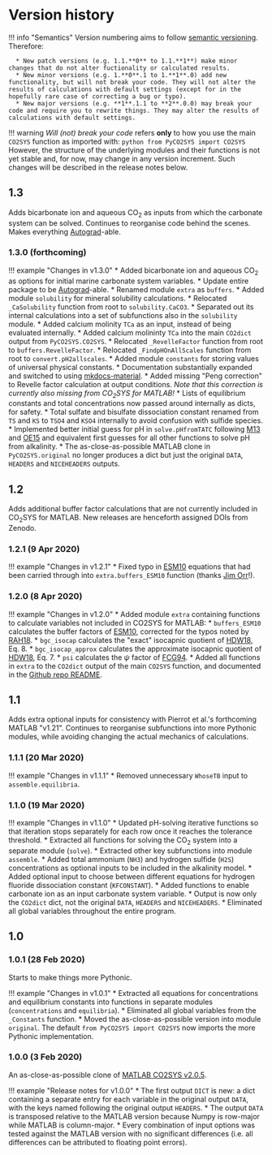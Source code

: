 # Version history

!!! info "Semantics"
    Version numbering aims to follow [semantic versioning](https://semver.org/). Therefore:

      * New patch versions (e.g. 1.1.**0** to 1.1.**1**) make minor changes that do not alter fuctionality or calculated results.
      * New minor versions (e.g. 1.**0**.1 to 1.**1**.0) add new functionality, but will not break your code. They will not alter the results of calculations with default settings (except for in the hopefully rare case of correcting a bug or typo).
      * New major versions (e.g. **1**.1.1 to **2**.0.0) may break your code and require you to rewrite things. They may alter the results of calculations with default settings.

!!! warning
    *Will (not) break your code* refers **only** to how you use the main `CO2SYS` function as imported with:
    ```python
    from PyCO2SYS import CO2SYS
    ```
    However, the structure of the underlying modules and their functions is not yet stable and, for now, may change in any version increment. Such changes will be described in the release notes below.

## 1.3

Adds bicarbonate ion and aqueous CO<sub>2</sub> as inputs from which the carbonate system can be solved. Continues to reorganise code behind the scenes. Makes everything [Autograd](https://github.com/HIPS/autograd)-able.

### 1.3.0 (forthcoming)

!!! example "Changes in v1.3.0"
    * Added bicarbonate ion and aqueous CO<sub>2</sub> as options for initial marine carbonate system variables.
    * Update entire package to be [Autograd](https://github.com/HIPS/autograd)-able.
    * Renamed module `extra` as `buffers`.
    * Added module `solubility` for mineral solubility calculations.
    * Relocated `_CaSolubility` function from root to `solubility.CaCO3`.
      * Separated out its internal calculations into a set of subfunctions also in the `solubility` module.
      * Added calcium molinity `TCa` as an input, instead of being evaluated internally.
    * Added calcium molininty `TCa` into the main `CO2dict` output from `PyCO2SYS.CO2SYS`.
    * Relocated `_RevelleFactor` function from root to `buffers.RevelleFactor`.
    * Relocated `_FindpHOnAllScales` function from root to `convert.pH2allscales`.
    * Added module `constants` for storing values of universal physical constants.
    * Documentation substantially expanded and switched to using [mkdocs-material](https://squidfunk.github.io/mkdocs-material/).
    * Added missing "Peng correction" to Revelle factor calculation at output conditions. *Note that this correction is currently also missing from CO<sub>2</sub>SYS for MATLAB!*
    * Lists of equilibrium constants and total concentrations now passed around internally as dicts, for safety.
    * Total sulfate and bisulfate dissociation constant renamed from `TS` and `KS` to `TSO4` and `KSO4` internally to avoid confusion with sulfide species.
    * Implemented better initial guess for pH in `solve.pHfromTATC` following [M13](../refs/#m) and [OE15](../refs/#o) and equivalent first guesses for all other functions to solve pH from alkalinity.
    * The as-close-as-possible MATLAB clone in `PyCO2SYS.original` no longer produces a dict but just the original `DATA`, `HEADERS` and `NICEHEADERS` outputs.

## 1.2

Adds additional buffer factor calculations that are not currently included in CO<sub>2</sub>SYS for MATLAB. New releases are henceforth assigned DOIs from Zenodo.

### 1.2.1 (9 Apr 2020)

!!! example "Changes in v1.2.1"
    * Fixed typo in [ESM10](../refs/#ESM10) equations that had been carried through into `extra.buffers_ESM10` function (thanks [Jim Orr](https://twitter.com/James1Orr/status/1248216403355803648)!).

### 1.2.0 (8 Apr 2020)

!!! example "Changes in v1.2.0"
    * Added module `extra` containing functions to calculate variables not included in CO2SYS for MATLAB:
      * `buffers_ESM10` calculates the buffer factors of [ESM10](../refs/#ESM10), corrected for the typos noted by [RAH18](../refs/#RAH18).
      * `bgc_isocap` calculates the "exact" isocapnic quotient of [HDW18](../refs/#HDW18), Eq. 8.
      * `bgc_isocap_approx` calculates the approximate isocapnic quotient of [HDW18](../refs/#HDW18), Eq. 7.
      * `psi` calculates the $\psi$ factor of [FCG94](../refs/#FCG94).
    * Added all functions in `extra` to the `CO2dict` output of the main `CO2SYS` function, and documented in the [Github repo README](https://github.com/mvdh7/PyCO2SYS#pyco2sys).

## 1.1

Adds extra optional inputs for consistency with Pierrot et al.'s forthcoming MATLAB "v1.21". Continues to reorganise subfunctions into more Pythonic modules, while avoiding changing the actual mechanics of calculations.

### 1.1.1 (20 Mar 2020)

!!! example "Changes in v1.1.1"
    * Removed unnecessary `WhoseTB` input to `assemble.equilibria`.

### 1.1.0 (19 Mar 2020)

!!! example "Changes in v1.1.0"
    * Updated pH-solving iterative functions so that iteration stops separately for each row once it reaches the tolerance threshold.
    * Extracted all functions for solving the CO<sub>2</sub> system into a separate module (`solve`).
    * Extracted other key subfunctions into module `assemble`.
    * Added total ammonium (`NH3`) and hydrogen sulfide (`H2S`) concentrations as optional inputs to be included in the alkalinity model.
    * Added optional input to choose between different equations for hydrogen fluoride dissociation constant (`KFCONSTANT`).
    * Added functions to enable carbonate ion as an input carbonate system variable.
    * Output is now only the `CO2dict` dict, not the original `DATA`, `HEADERS` and `NICEHEADERS`.
    * Eliminated all global variables throughout the entire program.

## 1.0

### 1.0.1 (28 Feb 2020)

Starts to make things more Pythonic.

!!! example "Changes in v1.0.1"
      * Extracted all equations for concentrations and equilibrium constants into functions in separate modules (`concentrations` and `equilibria`).
      * Eliminated all global variables from the `_Constants` function.
      * Moved the as-close-as-possible version into module `original`. The default `from PyCO2SYS import CO2SYS` now imports the more Pythonic implementation.

### 1.0.0 (3 Feb 2020)

An as-close-as-possible clone of [MATLAB CO2SYS v2.0.5](https://github.com/jamesorr/CO2SYS-MATLAB).

!!! example "Release notes for v1.0.0"
      * The first output `DICT` is new: a dict containing a separate entry for each variable in the original output `DATA`, with the keys named following the original output `HEADERS`.
      * The output `DATA` is transposed relative to the MATLAB version because Numpy is row-major while MATLAB is column-major.
      * Every combination of input options was tested against the MATLAB version with no significant differences (i.e. all differences can be attributed to floating point errors).
